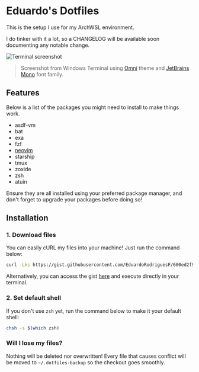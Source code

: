 # Eduardo's Dotfiles

This is the setup I use for my ArchWSL environment.

I do tinker with it a lot, so a CHANGELOG will be available soon documenting any notable change.

![Terminal screenshot](https://user-images.githubusercontent.com/44787022/230793846-f042563e-6c92-4bb8-bd20-fd7dd5d5bfc3.png)
> Screenshot from Windows Terminal using [Omni](https://github.com/getomni/windows-terminal) theme and [JetBrains Mono](https://www.jetbrains.com/lp/mono/) font family.

## Features

Below is a list of the packages you might need to install to make things work.

- asdf-vm
- bat
- exa
- fzf
- [neovim](https://github.com/EduardoRodriguesF/nvim)
- starship
- tmux
- zoxide
- zsh
- atuin

Ensure they are all installed using your preferred package manager, and don't forget to upgrade your packages before doing so!

## Installation

### 1. Download files

You can easily cURL my files into your machine! Just run the command below:

```bash
curl -Lks https://gist.githubusercontent.com/EduardoRodriguesF/600ed2f94ad4bdba947fbdf0ca698a9e/raw | bash
```

Alternatively, you can access the gist [here](https://gist.github.com/EduardoRodriguesF/600ed2f94ad4bdba947fbdf0ca698a9e) and execute directly in your terminal.

### 2. Set default shell

If you don't use `zsh` yet, run the command below to make it your default shell:

```bash
chsh -s $(which zsh)
```

### Will I lose my files?

Nothing will be deleted nor overwritten! Every file that causes conflict will be moved to `~/.dotfiles-backup` so the checkout goes smoothly.
